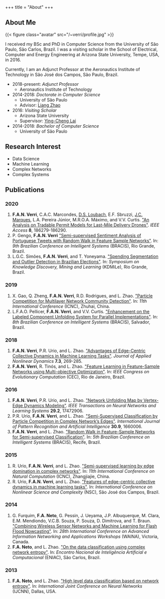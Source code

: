 +++
title = "About"
+++

## About Me

{{< figure class="avatar" src="/~verri/profile.jpg" >}}

I received my BSc and PhD in Computer Science from the University of São Paulo,
São Carlos, Brazil. I was a visiting scholar in the School of Electrical,
Computer and Energy Engineering at Arizona State University, Tempe, USA, in
2016.

Currently, I am an Adjunct Professor at the Aeronautics Institute of
Technology in São José dos Campos, São Paulo, Brazil.

- 2018-present: *Adjunct Professor*
  - Aeronautics Institute of Technology
- 2014-2018: *Doctorate in Computer Science*
  - University of São Paulo
  - Advisor: [Liang Zhao](http://dcm.ffclrp.usp.br/~zhao/)
- 2016: *Visiting Scholar*
  - Arizona State University
  - Supervisor: [Ying-Cheng Lai](http://chaos1.la.asu.edu/~yclai/)
- 2014-2018: *Bachelor of Computer Science*
  - University of São Paulo

## Research Interest

- Data Science
- Machine Learning
- Complex Networks
- Complex Systems

## Publications

### 2020

1. **F.A.N. Verri**, C.A.C. Marcondes, [D.S. Loubach](http://www.comp.ita.br/~dloubach/), E.F. Sbruzzi, [J.C. Marques](http://www.comp.ita.br/~johnny/), L.A. Pereira Júnior, M.R.O.A. Máximo, and V.V. Curtis. ["An Analysis on Tradable Permit Models for Last-Mile Delivery Drones"](https://doi.org/10.1109/ACCESS.2020.3030612). *IEEE Access* **8**, 186279-186290.
1. P. Gengo, **F.A.N. Verri** ["Semi-supervised Sentiment Analysis of Portuguese Tweets with Random Walk in Feature Sample Networks"](https://doi.org/10.1007/978-3-030-61377-8_42). In: *9th Brazilian Conference on Intelligent Systems* (BRACIS), Rio Grande, Brazil.
1. L.G.C. Simões, **F.A.N. Verri**, and T. Yoneyama. ["Spending Segmentation and Outlier Detection in Brazilian Elections"](https://doi.org/10.5753/kdmile.2020.11960). In: *Symposium on Knowledge Discovery, Mining and Learning* (KDMiLe), Rio Grande, Brazil.

### 2019

1. X. Gao, Q. Zheng, **F.A.N. Verri**, R.D. Rodrigues, and L. Zhao. ["Particle Competition for Multilayer Network Community Detection"](https://doi.org/10.1145/3318299.3318320). In: *11th International Conference* (ICNC), Zhuhai, China.
1. L.F.A.O. Pellicer, **F.A.N. Verri**, and V.V. Curtis. ["Enhancement on the Labeled Component Unfolding System for Parallel Implementations"](https://doi.org/10.1109/BRACIS.2019.00142). In: *8th Brazilian Conference on Intelligent Systems* (BRACIS), Salvador, Brazil.

### 2018

1. **F.A.N. Verri**, P.R. Urio, and L. Zhao. ["Advantages of Edge-Centric Collective Dynamics in Machine Learning Tasks"](https://doi.org/10.5890/jand.2018.09.005). *Journal of Applied Nonlinear Dynamics* **7.3**, 269-285.
1. **F.A.N. Verri**, R. Tinós, and L. Zhao. ["Feature Learning in Feature-Sample Networks using Multi-objective Optimization"](https://doi.org/10.1109/CEC.2018.8477891). In: *IEEE Congress on Evolutionary Computation* (CEC), Rio de Janeiro, Brazil.

### 2016

1. **F.A.N. Verri**, P.R. Urio, and L. Zhao. ["Network Unfolding Map by Vertex-Edge Dynamics Modeling"](https://doi.org/10.1109/tnnls.2016.2626341). *IEEE Transactions on Neural Networks and Learning Systems* **29.2**, 17472906.
1. P.R. Urio, **F.A.N. Verri**, and L. Zhao. ["Semi-Supervised Classification by Particle Competition in Complex Network’s Edges"](https://doi.org/10.1142/S0218001416600065). *International Journal of Pattern Recognition and Artificial Intelligence* **30.9**, 1660006.
1. **F.A.N. Verri**, and L. Zhao. ["Random Walk in Feature-Sample Networks for Semi-supervised Classification"](https://doi.org/10.1109/bracis.2016.051). In: *5th Brazilian Conference on Intelligent Systems* (BRACIS), Recife, Brazil.

### 2015

1. R. Urio, **F.A.N. Verri**, and L. Zhao. ["Semi-supervised learning by edge domination in complex networks"](https://doi.org/10.1109/ICNC.2015.7378041). In: *11th International Conference on Natural Computation* (ICNC), Zhangjiajie, China.
1. R. Urio, **F.A.N. Verri**, and L. Zhao. ["Features of edge-centric collective dynamics in machine learning tasks"](https://doi.org/10.20906/CPS/NSC2016-0003). In: *International Conference on Nonlinear Science and Complexity* (NSC), São José dos Campos, Brazil.

### 2014

1. G. Furquim, **F.A. Neto**, G. Pessin, J. Ueyama, J.P. Albuquerque, M. Clara, E.M. Mendiondo, V.C.B. Souza, P. Souza, D. Dimitrova, and T. Braun. ["Combining Wireless Sensor Networks and Machine Learning for Flash Flood Nowcasting"](https://doi.org/10.1109/waina.2014.21). In: *28th International Conference on Advanced Information Networking and Applications Workshops* (WAINA), Victoria, Canada.
1. **F.A. Neto**, and L. Zhao. ["On the data classification using complex network entropy"](https://repositorio.usp.br/item/002691708). In: *Encontro Nacional de Inteligência Artificial e Computacional* (ENIAC), São Carlos, Brazil.

### 2013

1. **F.A. Neto**, and L. Zhao. ["High level data classification based on network entropy"](https://doi.org/10.1109/IJCNN.2013.6707042). In: *International Joint Conference on Neural Networks* (IJCNN), Dallas, USA.
